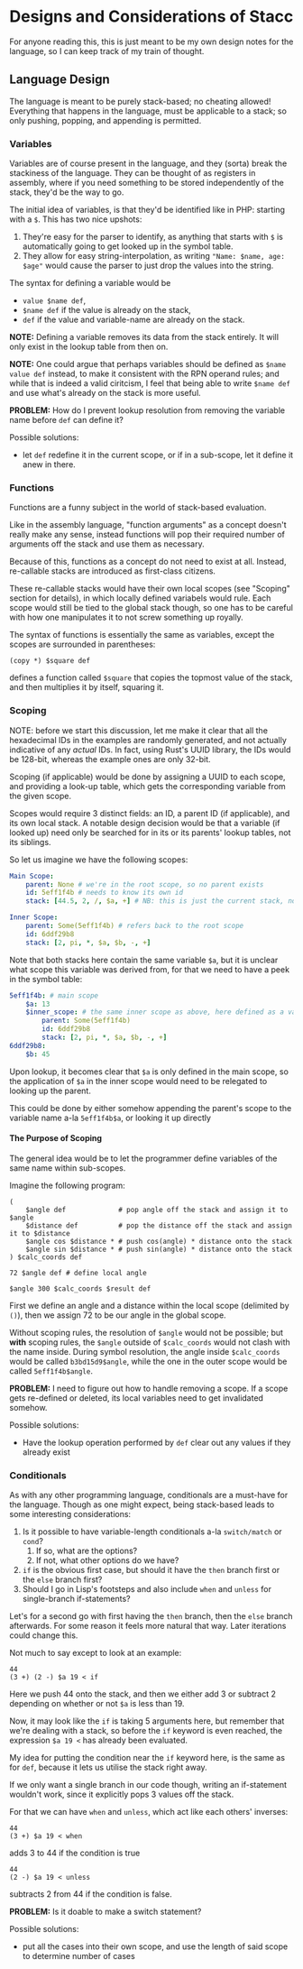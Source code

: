 # Designs and Considerations of Stacc
For anyone reading this, this is just meant to be my own design notes for the language, so I can keep track of my train of thought.

## Language Design
The language is meant to be purely stack-based; no cheating allowed!
Everything that happens in the language, must be applicable to a stack; so only pushing, popping, and appending is permitted.

### Variables
Variables are of course present in the language, and they (sorta) break the stackiness of the language.
They can be thought of as registers in assembly, where if you need something to be stored independently of the stack, they'd be the way to go.

The initial idea of variables, is that they'd be identified like in PHP: starting with a `$`.
This has two nice upshots:

1. They're easy for the parser to identify, as anything that starts with `$` is automatically going to get looked up in the symbol table.
2. They allow for easy string-interpolation, as writing `"Name: $name, age: $age"` would cause the parser to just drop the values into the string.

The syntax for defining a variable would be 
* `value $name def`,
* `$name def` if the value is already on the stack,
* `def` if the value and variable-name are already on the stack.

**NOTE:** Defining a variable removes its data from the stack entirely. 
It will only exist in the lookup table from then on.

**NOTE:** One could argue that perhaps variables should be defined as `$name value def` instead, to make it consistent with the RPN operand rules;
and while that is indeed a valid ciritcism, I feel that being able to write `$name def` and use what's already on the stack is more useful.

**PROBLEM:** How do I prevent lookup resolution from removing the variable name before `def` can define it?

Possible solutions:
* let `def` redefine it in the current scope, or if in a sub-scope, let it define it anew in there.

### Functions
Functions are a funny subject in the world of stack-based evaluation.

Like in the assembly language, "function arguments" as a concept doesn't really make any sense, instead functions will pop their required number of arguments off the stack and use them as necessary.

Because of this, functions as a concept do not need to exist at all. 
Instead, re-callable stacks are introduced as first-class citizens.

These re-callable stacks would have their own local scopes (see "Scoping" section for details), in which locally defined variabels would rule.
Each scope would still be tied to the global stack though, so one has to be careful with how one manipulates it to not screw something up royally.

The syntax of functions is essentially the same as variables, except the scopes are surrounded in parentheses:
```
(copy *) $square def
```
defines a function called `$square` that copies the topmost value of the stack, and then multiplies it by itself, squaring it.

### Scoping
NOTE: before we start this discussion, let me make it clear that all the hexadecimal IDs in the examples are randomly generated, and not actually indicative of any _actual_ IDs. In fact, using Rust's UUID library, the IDs would be 128-bit, whereas the example ones are only 32-bit.

Scoping (if applicable) would be done by assigning a UUID to each scope, and providing a look-up table, which gets the corresponding variable from the given scope.

Scopes would require 3 distinct fields: an ID, a parent ID (if applicable), and its own local stack.
A notable design decision would be that a variable (if looked up) need only be searched for in its or its parents' lookup tables, not its siblings.

So let us imagine we have the following scopes:

```yaml
Main Scope: 
    parent: None # we're in the root scope, so no parent exists
    id: 5eff1f4b # needs to know its own id
    stack: [44.5, 2, /, $a, +] # NB: this is just the current stack, not the full one

Inner Scope:
    parent: Some(5eff1f4b) # refers back to the root scope
    id: 6ddf29b8
    stack: [2, pi, *, $a, $b, -, +]
```

Note that both stacks here contain the same variable `$a`, but it is unclear what scope this variable was derived from, for that we need to have a peek in the symbol table:

```yaml
5eff1f4b: # main scope
    $a: 13
    $inner_scope: # the same inner scope as above, here defined as a variable
        parent: Some(5eff1f4b)
        id: 6ddf29b8
        stack: [2, pi, *, $a, $b, -, +]
6ddf29b8:
    $b: 45
```

Upon lookup, it becomes clear that `$a` is only defined in the main scope, so the application of `$a` in the inner scope would need to be relegated to looking up the parent.

This could be done by either somehow appending the parent's scope to the variable name a-la `5eff1f4b$a`, or looking it up directly

#### The Purpose of Scoping
The general idea would be to let the programmer define variables of the same name within sub-scopes.

Imagine the following program:

```
(
    $angle def             # pop angle off the stack and assign it to $angle
    $distance def          # pop the distance off the stack and assign it to $distance
    $angle cos $distance * # push cos(angle) * distance onto the stack
    $angle sin $distance * # push sin(angle) * distance onto the stack
) $calc_coords def

72 $angle def # define local angle

$angle 300 $calc_coords $result def
```

First we define an angle and a distance within the local scope (delimited by `()`), then we assign 72 to be our angle in the global scope.

Without scoping rules, the resolution of `$angle` would not be possible; but **with** scoping rules, the `$angle` outside of `$calc_coords` would not clash with the name inside. 
During symbol resolution, the angle inside `$calc_coords` would be called `b3bd15d9$angle`, while the one in the outer scope would be called `5eff1f4b$angle`.

**PROBLEM:** I need to figure out how to handle removing a scope. If a scope gets re-defined or deleted, its local variables need to get invalidated somehow.

Possible solutions:
* Have the lookup operation performed by `def` clear out any values if they already exist

### Conditionals
As with any other programming language, conditionals are a must-have for the language.
Though as one might expect, being stack-based leads to some interesting considerations:

1. Is it possible to have variable-length conditionals a-la `switch/match` or `cond`?
    1. If so, what are the options?
    2. If not, what other options do we have?
2. `if` is the obvious first case, but should it have the `then` branch first or the `else` branch first?
3. Should I go in Lisp's footsteps and also include `when` and `unless` for single-branch if-statements?

Let's for a second go with first having the `then` branch, then the `else` branch afterwards.
For some reason it feels more natural that way. 
Later iterations could change this.

Not much to say except to look at an example:
```
44
(3 +) (2 -) $a 19 < if
```
Here we push 44 onto the stack, and then we either add 3 or subtract 2 depending on whether or not `$a` is less than 19.

Now, it may look like the `if` is taking 5 arguments here, but remember that we're dealing with a stack, so before the `if` keyword is even reached, the expression `$a 19 <` has already been evaluated.

My idea for putting the condition near the `if` keyword here, is the same as for `def`, because it lets us utilise the stack right away.

If we only want a single branch in our code though, writing an if-statement wouldn't work, since it explicitly pops 3 values off the stack.

For that we can have `when` and `unless`, which act like each others' inverses:

```
44
(3 +) $a 19 < when
```
adds 3 to 44 if the condition is true
```
44
(2 -) $a 19 < unless
```
subtracts 2 from 44 if the condition is false.

**PROBLEM:** Is it doable to make a switch statement?

Possible solutions:
* put all the cases into their own scope, and use the length of said scope to determine number of cases